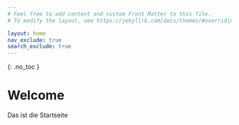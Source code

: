 ```yaml
---
# Feel free to add content and custom Front Matter to this file.
# To modify the layout, see https://jekyllrb.com/docs/themes/#overriding-theme-defaults

layout: home
nav_exclude: true
search_exclude: true
---
```



{: .no_toc }

# Welcome

Das ist die Startseite

